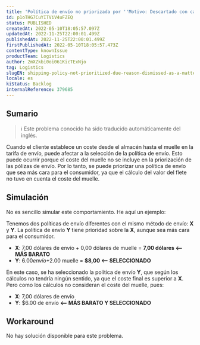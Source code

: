 ```yaml
---
title: 'Política de envío no priorizada por ''Motivo: Descartado con carácter prioritario'' incluso con mejor coste'
id: p1oTHG7CuYITViV4uFZEQ
status: PUBLISHED
createdAt: 2022-05-10T18:05:57.097Z
updatedAt: 2022-11-25T22:00:01.499Z
publishedAt: 2022-11-25T22:00:01.499Z
firstPublishedAt: 2022-05-10T18:05:57.473Z
contentType: knownIssue
productTeam: Logistics
author: 2mXZkbi0oi061KicTExNjo
tag: Logistics
slugEN: shipping-policy-not-prioritized-due-reason-dismissed-as-a-matter-of-priority-even-with-better-cost
locale: es
kiStatus: Backlog
internalReference: 379685
---
```


## Sumario

>ℹ️ Este problema conocido ha sido traducido automáticamente del inglés.


Cuando el cliente establece un coste desde el almacén hasta el muelle en la tarifa de envío, puede afectar a la selección de la política de envío. Esto puede ocurrir porque el coste del muelle no se incluye en la priorización de las pólizas de envío. Por lo tanto, se puede priorizar una política de envío que sea más cara para el consumidor, ya que el cálculo del valor del flete no tuvo en cuenta el coste del muelle.



## Simulación


No es sencillo simular este comportamiento. He aquí un ejemplo:

Tenemos dos políticas de envío diferentes con el mismo método de envío: **X** y **Y**. La política de envío **Y** tiene prioridad sobre la **X**, aunque sea más cara para el consumidor.


- **X**: 7,00 dólares de envío + 0,00 dólares de muelle = **7,00 dólares <-- MÁS BARATO**
- **Y**: $6.00 envío +$2.00 muelle = **$8,00 <-- SELECCIONADO**

En este caso, se ha seleccionado la política de envío **Y**, que según los cálculos no tendría ningún sentido, ya que el coste final es superior a **X**. Pero como los cálculos no consideran el coste del muelle, pues:

- **X**: 7,00 dólares de envío
- **Y**: $6.00 de envío **<-- MÁS BARATO Y SELECCIONADO**



## Workaround



No hay solución disponible para este problema.

